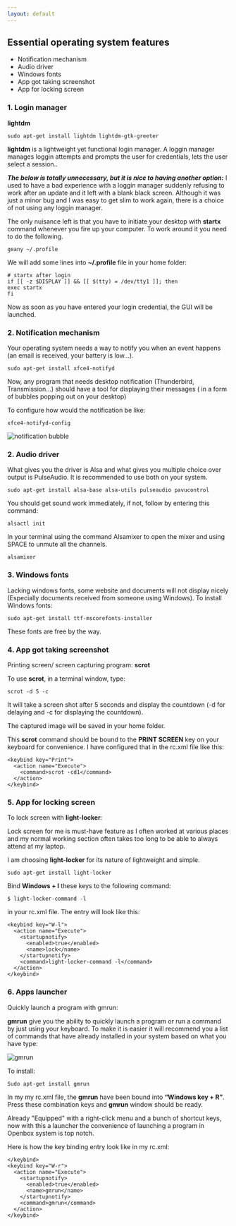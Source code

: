 ```yaml
---
layout: default
---
```

## Essential operating system features
  + Notification mechanism
  + Audio driver
  + Windows fonts
  + App got taking screenshot
  + App for locking screen
### 1. Login manager

**lightdm**
```
sudo apt-get install lightdm lightdm-gtk-greeter
```
**lightdm** is a lightweight yet functional login manager. A loggin manager manages loggin attempts and  prompts the user for credentials, lets the user select a session..

***The below is totally unnecessary, but it is nice to having another option:***
I used to have a bad experience with a loggin manager suddenly refusing to work after an update and it left with a blank black screen. Although it was just a minor bug and I was easy to get slim to work again, there is a choice of not using any loggin manager.

The only nuisance left is that you have to initiate your desktop with **startx** command whenever you fire up your computer. To work around it you need to do the following.
```
geany ~/.profile
```
We will add some lines into **~/.profile** file in your home folder:
```
# startx after login
if [[ -z $DISPLAY ]] && [[ $(tty) = /dev/tty1 ]]; then
exec startx
fi
```
Now as soon as you have entered your login credential, the GUI will be launched.

### 2. Notification mechanism
Your operating system needs a way to notify you when an event happens (an email is received, your battery is low…).
```
sudo apt-get install xfce4-notifyd
```
Now, any program that needs desktop notification (Thunderbird, Transmission...) should have a tool for displaying their messages ( in a form of bubbles popping out on your desktop)

To configure how would the notification be like:

```
xfce4-notifyd-config
```

![notification bubble]({{site.baseurl}}/images/xfce4-notifyd-fullwindow.png)

### 2. Audio driver

What gives you the driver is Alsa and what gives you multiple choice over output is PulseAudio.
It is recommended to use both on your system.

```
sudo apt-get install alsa-base alsa-utils pulseaudio pavucontrol
```
You should get sound work immediately, if not, follow by entering this command:
```
alsactl init
```
In your terminal using the command Alsamixer to open the mixer and using SPACE to unmute all the channels.
```
alsamixer
```

### 3. Windows fonts
Lacking windows fonts, some website and documents will not display nicely (Especially documents received from someone using Windows). To install Windows fonts:
```
sudo apt-get install ttf-mscorefonts-installer
```
These fonts are free by the way.
### 4. App got taking screenshot
Printing screen/ screen capturing program: **scrot**

To use **scrot**, in a terminal window, type:
```
scrot -d 5 -c
```
It will take a screen shot after 5 seconds and display the countdown (-d for delaying and -c for displaying the countdown).

The captured image will be saved in your home folder.

This **scrot** command should be bound to the **PRINT SCREEN** key on your keyboard for convenience. I have configured that in the rc.xml file like this:
```
<keybind key="Print">
  <action name="Execute">
    <command>scrot -cd1</command>
  </action>
</keybind>
```
### 5. App for locking screen
To lock screen with **light-locker**:

Lock screen for me is must-have feature as I often worked at various places and my normal working section often takes too long to be able to always attend at my laptop.

I am choosing **light-locker** for its nature of lightweight and simple.
```
sudo apt-get install light-locker
```
Bind **Windows + l** these keys to the following command:
```
$ light-locker-command -l
```
in your rc.xml file. The entry will look like this:
```
<keybind key="W-l">
  <action name="Execute">
    <startupnotify>
      <enabled>true</enabled>
      <name>lock</name>
    </startupnotify>
    <command>light-locker-command -l</command>
  </action>
</keybind>
```
### 6. Apps launcher

Quickly launch a program with gmrun:

**gmrun** give you the ability to quickly launch a program or run a command by just using your keyboard. To make it is easier it will recommend you a list of commands that have already installed in your system based on what you have type:

![gmrun]({{site.baseurl}}/images/gmrun.png)

To install:
```
Sudo apt-get install gmrun
```
In my my rc.xml file, the **gmrun** have been bound into **“Windows key + R”**.
Press these combination keys and **gmrun** window should be ready.

Already "Equipped" with a right-click menu and a bunch of shortcut keys, now with this a launcher the convenience of launching a program in Openbox system is top notch.

Here is how the key binding entry look like in my rc.xml:
```
</keybind>
<keybind key="W-r">
  <action name="Execute">
    <startupnotify>
      <enabled>true</enabled>
      <name>gmrun</name>
    </startupnotify>
    <command>gmrun</command>
  </action>
</keybind>
```
